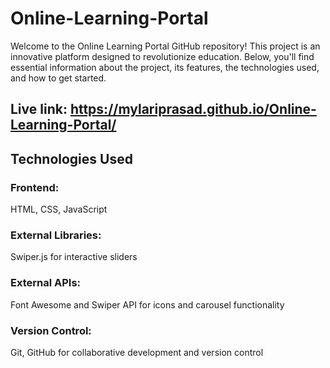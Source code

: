 # Online-Learning-Portal
Welcome to the Online Learning Portal GitHub repository! This project is an innovative platform designed to revolutionize education. Below, you'll find essential information about the project, its features, the technologies used, and how to get started.

## Live link: https://mylariprasad.github.io/Online-Learning-Portal/


## Technologies Used
### Frontend:
HTML, CSS, JavaScript
### External Libraries:
Swiper.js for interactive sliders
### External APIs: 
Font Awesome and Swiper API for icons and carousel functionality
### Version Control:
Git, GitHub for collaborative development and version control
